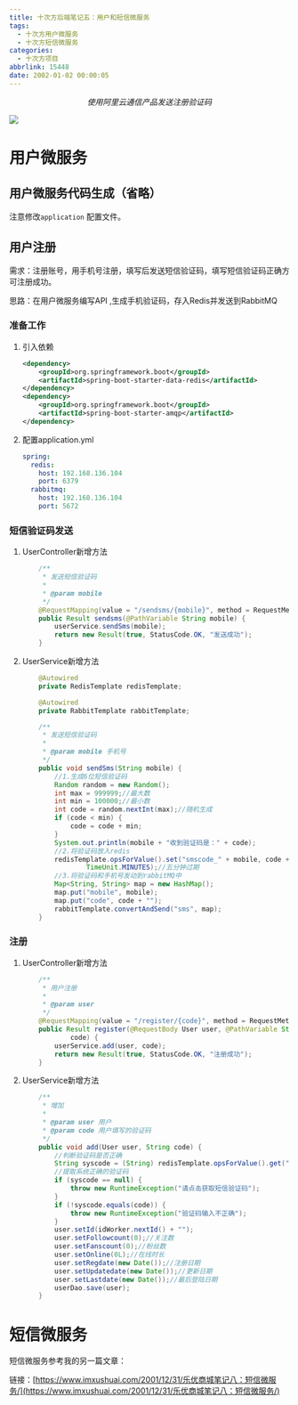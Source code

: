 ```yaml
---
title: 十次方后端笔记五：用户和短信微服务
tags:
  - 十次方用户微服务
  - 十次方短信微服务
categories:
  - 十次方项目
abbrlink: 15448
date: 2002-01-02 00:00:05
---
```


<center><i>使用阿里云通信产品发送注册验证码</i></center>

![](https://www.imxushuai.com/img/asset/tensquare.jpg)

<!-- more -->

# 用户微服务

## 用户微服务代码生成（省略）

注意修改`application` 配置文件。

## 用户注册

需求：注册账号，用手机号注册，填写后发送短信验证码，填写短信验证码正确方可注册成功。 

思路：在用户微服务编写API ,生成手机验证码，存入Redis并发送到RabbitMQ

### 准备工作

1. 引入依赖

   ```xml
   <dependency>
       <groupId>org.springframework.boot</groupId>
       <artifactId>spring-boot-starter-data-redis</artifactId>
   </dependency>
   <dependency>
       <groupId>org.springframework.boot</groupId>
       <artifactId>spring-boot-starter-amqp</artifactId>
   </dependency>
   ```

2. 配置application.yml

   ```yaml
   spring: 
     redis:
       host: 192.168.136.104
       port: 6379
     rabbitmq:
       host: 192.168.136.104
       port: 5672
   ```

### 短信验证码发送

1. UserController新增方法

   ```java
       /**
        * 发送短信验证码
        *
        * @param mobile
        */
       @RequestMapping(value = "/sendsms/{mobile}", method = RequestMethod.POST)
       public Result sendsms(@PathVariable String mobile) {
           userService.sendSms(mobile);
           return new Result(true, StatusCode.OK, "发送成功");
       }
   ```

2. UserService新增方法

   ```java
       @Autowired
       private RedisTemplate redisTemplate;
   
       @Autowired
       private RabbitTemplate rabbitTemplate;
   
       /**
        * 发送短信验证码
        *
        * @param mobile 手机号
        */
       public void sendSms(String mobile) {
           //1.生成6位短信验证码
           Random random = new Random();
           int max = 999999;//最大数
           int min = 100000;//最小数
           int code = random.nextInt(max);//随机生成
           if (code < min) {
               code = code + min;
           }
           System.out.println(mobile + "收到验证码是：" + code);
           //2.将验证码放入redis
           redisTemplate.opsForValue().set("smscode_" + mobile, code + "", 5,
                   TimeUnit.MINUTES);//五分钟过期
           //3.将验证码和手机号发动到rabbitMQ中
           Map<String, String> map = new HashMap();
           map.put("mobile", mobile);
           map.put("code", code + "");
           rabbitTemplate.convertAndSend("sms", map);
       }
   ```

### 注册

1. UserController新增方法

   ```java
       /**
        * 用户注册
        *
        * @param user
        */
       @RequestMapping(value = "/register/{code}", method = RequestMethod.POST)
       public Result register(@RequestBody User user, @PathVariable String
               code) {
           userService.add(user, code);
           return new Result(true, StatusCode.OK, "注册成功");
       }
   ```

2. UserService新增方法

   ```java
       /**
        * 增加
        *
        * @param user 用户
        * @param code 用户填写的验证码
        */
       public void add(User user, String code) {
           //判断验证码是否正确
           String syscode = (String) redisTemplate.opsForValue().get("smscode_" + user.getMobile());
           //提取系统正确的验证码
           if (syscode == null) {
               throw new RuntimeException("请点击获取短信验证码");
           }
           if (!syscode.equals(code)) {
               throw new RuntimeException("验证码输入不正确");
           }
           user.setId(idWorker.nextId() + "");
           user.setFollowcount(0);//关注数
           user.setFanscount(0);//粉丝数
           user.setOnline(0L);//在线时长
           user.setRegdate(new Date());//注册日期
           user.setUpdatedate(new Date());//更新日期
           user.setLastdate(new Date());//最后登陆日期
           userDao.save(user);
       }
   ```

# 短信微服务

短信微服务参考我的另一篇文章：

链接：[https://www.imxushuai.com/2001/12/31/乐优商城笔记八：短信微服务/](https://www.imxushuai.com/2001/12/31/乐优商城笔记八：短信微服务/)

